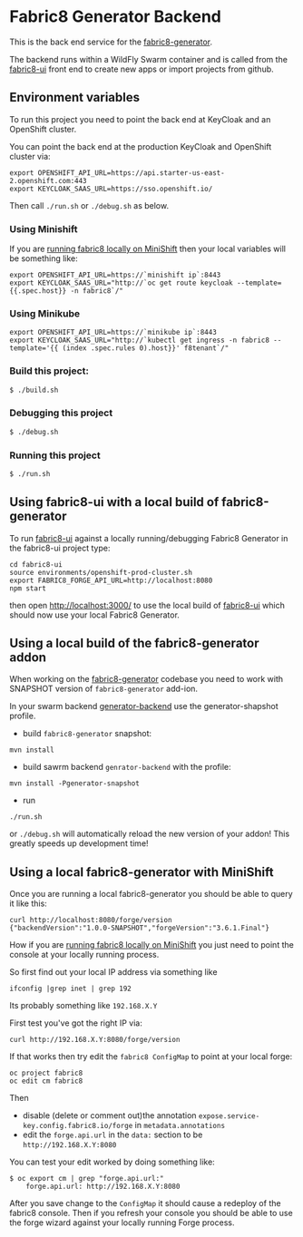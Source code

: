 # Fabric8 Generator Backend

This is the back end service for the [fabric8-generator](https://github.com/fabric8io/fabric8-generator). 

The backend runs within a WildFly Swarm container and is called from the [fabric8-ui](https://github.com/fabric8io/fabric8-ui) front end to create new apps or import projects from github.

## Environment variables

To run this project you need to point the back end at KeyCloak and an OpenShift cluster. 

You can point the back end at the production KeyCloak and OpenShift cluster via:
```
export OPENSHIFT_API_URL=https://api.starter-us-east-2.openshift.com:443
export KEYCLOAK_SAAS_URL=https://sso.openshift.io/
```
Then call `./run.sh` or `./debug.sh` as below.

### Using Minishift

If you are [running fabric8 locally on MiniShift](https://github.com/fabric8io/fabric8-platform/blob/master/INSTALL.md) then your local variables will be something like:

```
export OPENSHIFT_API_URL=https://`minishift ip`:8443
export KEYCLOAK_SAAS_URL="http://`oc get route keycloak --template={{.spec.host}} -n fabric8`/"
```


### Using Minikube
```
export OPENSHIFT_API_URL=https://`minikube ip`:8443
export KEYCLOAK_SAAS_URL="http://`kubectl get ingress -n fabric8 --template='{{ (index .spec.rules 0).host}}' f8tenant`/"
```


### Build this project:

```bash
$ ./build.sh
```

### Debugging this project


```bash
$ ./debug.sh
```

### Running this project

```bash
$ ./run.sh
```

## Using fabric8-ui with a local build of fabric8-generator

To run [fabric8-ui](https://github.com/fabric8io/fabric8-ui) against a locally running/debugging Fabric8 Generator in the fabric8-ui project type:
```
cd fabric8-ui
source environments/openshift-prod-cluster.sh
export FABRIC8_FORGE_API_URL=http://localhost:8080
npm start
```
then open [http://localhost:3000/](http://localhost:3000/) to use the local build of [fabric8-ui](https://github.com/fabric8io/fabric8-ui) which should now use your local Fabric8 Generator.

## Using a local build of the fabric8-generator addon

When working on the [fabric8-generator](https://github.com/fabric8io/fabric8-generator) codebase you need to work with SNAPSHOT version of `fabric8-generator` add-ion.

In your swarm backend [generator-backend](https://github.com/fabric8io/generator-backend/blob/master/pom.xml#L408) use the  generator-shapshot profile.

* build `fabric8-generator` snapshot:
```
mvn install
```

* build sawrm backend `genrator-backend` with the profile:
```
mvn install -Pgenerator-snapshot
```

* run

```
./run.sh
``` 
or `./debug.sh` will automatically reload the new version of your addon! This greatly speeds up development time!

## Using a local fabric8-generator with MiniShift

Once you are running a local fabric8-generator you should be able to query it like this:

```
curl http://localhost:8080/forge/version
{"backendVersion":"1.0.0-SNAPSHOT","forgeVersion":"3.6.1.Final"}
```

How if you are [running fabric8 locally on MiniShift](https://github.com/fabric8io/fabric8-platform/blob/master/INSTALL.md) you just need to point the console at your locally running process.

So first find out your local IP address via something like
```
ifconfig |grep inet | grep 192
```
Its probably something like `192.168.X.Y`

First test you've got the right IP via:

```
curl http://192.168.X.Y:8080/forge/version
```

If that works then try edit the `fabric8 ConfigMap` to point at your local forge:

```
oc project fabric8
oc edit cm fabric8
```

Then 

* disable (delete or comment out)the annotation `expose.service-key.config.fabric8.io/forge` in `metadata.annotations`
* edit the `forge.api.url` in the `data:` section to be `http://192.168.X.Y:8080`

You can test your edit worked by doing something like:

```
$ oc export cm | grep "forge.api.url:"
    forge.api.url: http://192.168.X.Y:8080
```

After you save change to the `ConfigMap` it should cause a redeploy of the fabric8 console. Then if you refresh your console you should be able to use the forge wizard against your locally running Forge process.

